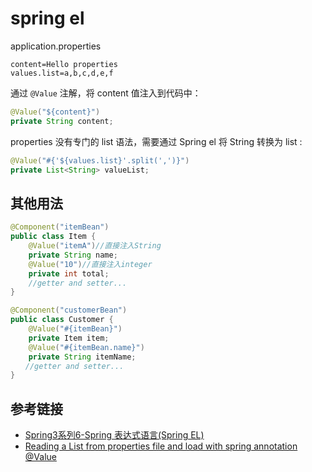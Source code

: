# spring el

application.properties
```
content=Hello properties
values.list=a,b,c,d,e,f
```

通过 `@Value` 注解，将 content 值注入到代码中：

```java
@Value("${content}")
private String content;
```

properties 没有专门的 list 语法，需要通过 Spring el 将 String 转换为 list :
```java
@Value("#{'${values.list}'.split(',')}")
private List<String> valueList;
```

## 其他用法

```java
@Component("itemBean")
public class Item {
    @Value("itemA")//直接注入String
    private String name;
    @Value("10")//直接注入integer
    private int total;
    //getter and setter...
}
```

```java
@Component("customerBean")
public class Customer {
    @Value("#{itemBean}")
    private Item item;
    @Value("#{itemBean.name}")
    private String itemName;
　　//getter and setter...
}
```


## 参考链接

- [Spring3系列6-Spring 表达式语言(Spring EL)](http://www.cnblogs.com/leiOOlei/p/3543222.html)
- [Reading a List from properties file and load with spring annotation @Value
](https://stackoverflow.com/questions/12576156/reading-a-list-from-properties-file-and-load-with-spring-annotation-value)
